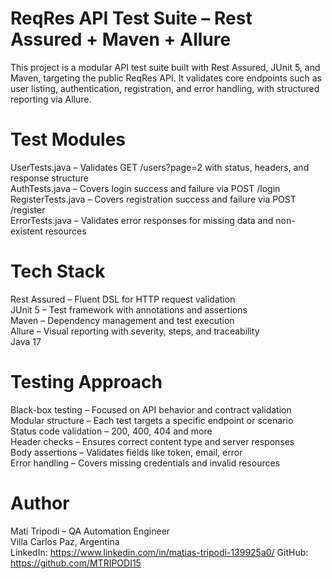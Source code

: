 # ReqRes API Test Suite – Rest Assured + Maven + Allure

This project is a modular API test suite built with Rest Assured, JUnit 5, and Maven, targeting the public ReqRes API. It validates core endpoints such as user listing, authentication, registration, and error handling, with structured reporting via Allure.

# Test Modules

UserTests.java – Validates GET /users?page=2 with status, headers, and response structure  
AuthTests.java – Covers login success and failure via POST /login  
RegisterTests.java – Covers registration success and failure via POST /register  
ErrorTests.java – Validates error responses for missing data and non-existent resources

# Tech Stack

Rest Assured – Fluent DSL for HTTP request validation  
JUnit 5 – Test framework with annotations and assertions  
Maven – Dependency management and test execution  
Allure – Visual reporting with severity, steps, and traceability  
Java 17

# Testing Approach

Black-box testing – Focused on API behavior and contract validation  
Modular structure – Each test targets a specific endpoint or scenario  
Status code validation – 200, 400, 404 and more  
Header checks – Ensures correct content type and server responses  
Body assertions – Validates fields like token, email, error  
Error handling – Covers missing credentials and invalid resources

# Author

Mati Tripodi – QA Automation Engineer  
Villa Carlos Paz, Argentina  
LinkedIn: https://www.linkedin.com/in/matias-tripodi-139925a0/
GitHub: https://github.com/MTRIPODI15